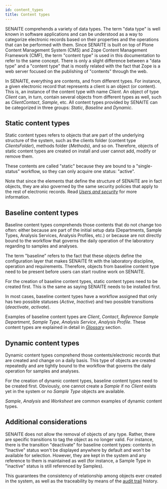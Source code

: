 ```yaml
---
id: content_types
title: Content types
---
```


SENAITE comprehends a variety of data types. The term "data type" is well known 
in software applications and can be understood as a way to categorize electronic
records based on their properties and the operations that can be performed with 
them. Since SENAITE is built on top of Plone Content Management System (CMS) and 
Zope Content Management Framework (CMF), the term "content type" is used in
this documentation to refer to the same concept. There is only a slight 
difference between a "data type" and a "content type" that is mostly related
with the fact that Zope is a web server focused on the publishing of "contents" 
through the web.

In SENAITE, everything are contents, and from different types. For instance, a 
given electronic record that represents a client is an object (or content). This
is, an instance of the content type with name *Client*. An object of type 
*Client* can, in turn, contain several objects from different types as well, 
such as *ClientContact*, *Sample*, etc. All content types provided by 
SENAITE can be categorized in three groups: *Static*, *Baseline* and *Dynamic*.

## Static content types

 Static content types refers to objects that are part of the 
underlying structure of the system, such as the clients folder (content type 
*ClientsFolder*), methods folder (*Methods*), and so on. Therefore, objects of 
static content types are created on install and user cannot add, modify or 
remove them.

These contents are called "static" because they are bound to a "single-status"
workflow, so they can only acquire one status: "active".

Note that since the elements that define the structure of SENAITE are in fact 
objects, they are also governed by the same security policies that apply to the 
rest of electronic records. Read *[Users and security]* for more information.

## Baseline content types

Baseline content types comprehends those contents that do not change too often: 
either because are part of the initial setup data (Departments, Sample Types, 
Analysis Services, Analysis Profiles, etc.) or because are not directly bound 
to the workflow that governs the daily operation of the laboratory regarding to 
samples and analyses.

The term "baseline" refers to the fact that these objects define the 
configuration layer that makes SENAITE fit with the laboratory discipline, 
operation and requirements. Therefore, objects from baseline content type need 
to be present before users can start routine work on SENAITE.

For the creation of baseline content types, static content types need to be
created first. This is the same as saying SENAITE needs to be installed first.

In most cases, baseline content types have a workflow assigned that only has two
possible statuses (*Active*, *Inactive*) and two possible transitions
(*deactivate*, *activate*).

Examples of baseline content types are *Client*, *Contact*, *Reference Sample*
*Department*, *Sample Type*, *Analysis Service*, *Analysis Profile*. These
content types are explained in detail in *[Glossary]* section.

## Dynamic content types

Dynamic content types comprehend those contents/electronic records that are
created and change on a daily basis. This type of objects are created 
repeatedly and are tightly bound to the workflow that governs the daily
operation for samples and analyses.

For the creation of dynamic content types, baseline content types need to be
created first. Obviously, one cannot create a *Sample* if no *Client* exists
yet in the system or no *Sample Type* objects are available.

*Sample*, *Analysis* and *Worksheet* are common examples of dynamic content
types.


## Additional considerations

SENAITE does not allow the removal of objects of any type. Rather, there are
specific transitions to tag the object as no longer valid. For instance, there
is the transition "deactivate" for baseline content types: contents in
"Inactive" status won't be displayed anywhere by default and won't be available 
for selection. However, they are kept in the system and any reference to them
is maintained as well (for instance, a Sample Type in "inactive" status is 
still referenced by Samples).

This guarantees the consistency of relationship among objects ever created in
the system, as well as the traceability by means of the [audit trail] history.


[Users and Security]: users_and_security
[Glossary]: glossary
[audit trail]: audit_trail
